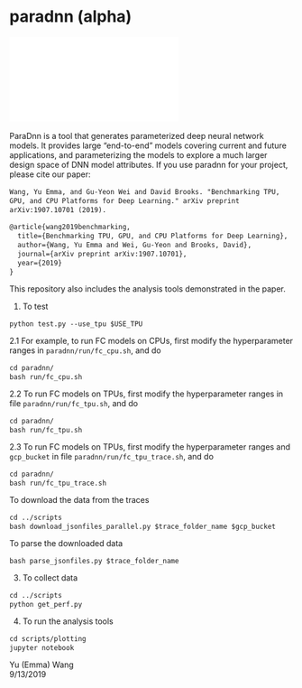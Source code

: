 # paradnn (alpha)


![ParaDnn](paradnn.pdf)

ParaDnn is a tool that generates parameterized deep neural network models.
It provides large “end-to-end” models covering current and future applications, and parameterizing the models to explore a much larger design space of DNN model attributes.
If you use paradnn for your project, please cite our paper:
```
Wang, Yu Emma, and Gu-Yeon Wei and David Brooks. "Benchmarking TPU, GPU, and CPU Platforms for Deep Learning." arXiv preprint arXiv:1907.10701 (2019).
```
```
@article{wang2019benchmarking,
  title={Benchmarking TPU, GPU, and CPU Platforms for Deep Learning},
  author={Wang, Yu Emma and Wei, Gu-Yeon and Brooks, David},
  journal={arXiv preprint arXiv:1907.10701},
  year={2019}
}
```


This repository also includes the analysis tools demonstrated in the paper.


1. To test
```
python test.py --use_tpu $USE_TPU
```

2.1 For example, to run FC models on CPUs, first modify the hyperparameter ranges in
`paradnn/run/fc_cpu.sh`, and do
```
cd paradnn/
bash run/fc_cpu.sh
```

2.2 To run FC models on TPUs, first modify the hyperparameter ranges in file
`paradnn/run/fc_tpu.sh`, and do
```
cd paradnn/
bash run/fc_tpu.sh
```

2.3 To run FC models on TPUs, first modify the hyperparameter ranges and `gcp_bucket` in file
`paradnn/run/fc_tpu_trace.sh`, and do
```
cd paradnn/
bash run/fc_tpu_trace.sh
```

To download the data from the traces
```
cd ../scripts
bash download_jsonfiles_parallel.py $trace_folder_name $gcp_bucket 
```

To parse the downloaded data
```
bash parse_jsonfiles.py $trace_folder_name 
```

3. To collect data
```
cd ../scripts
python get_perf.py
```

4. To run the analysis tools
```
cd scripts/plotting
jupyter notebook
```




Yu (Emma) Wang  
9/13/2019

